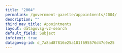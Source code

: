 ```yaml
---
title: "2004"
permalink: /government-gazette/appointments/2004/
description: ""
third_nav_title: Appointments
layout: datagovsg-v2-search
default_field: Subject
infotext: true
datagovsg-id: d_7a8ad87816e25a181f695576d47c0e25
---
```

